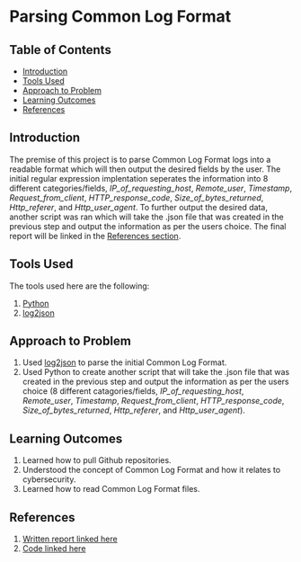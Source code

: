 # Parsing Common Log Format

## Table of Contents

- [Introduction](#Introduction)
- [Tools Used](#Tools-Used)
- [Approach to Problem](#Approach-to-Problem)
- [Learning Outcomes](#Learning-Outcomes)
- [References](#References)

<h2 id="#Introduction">Introduction</h2>

The premise of this project is to parse Common Log Format logs into a readable format which will then output the desired fields by the user. The initial regular expression implentation seperates the information into 8 different categories/fields, *IP_of_requesting_host*, *Remote_user*, *Timestamp*, *Request_from_client*, *HTTP_response_code*, *Size_of_bytes_returned*, *Http_referer*, and *Http_user_agent*. To further output the desired data, another script was ran which will take the .json file that was created in the previous step and output the information as per the users choice. The final report will be linked in the [References section](#References).

<h2 id="#Tools-Used">Tools Used</h2>

The tools used here are the following:

1. [Python](https://www.python.org/downloads/)
2. [log2json](https://github.com/fauzanelka/log2json)

<h2 id="#Approach-to-Problem">Approach to Problem</h2>

1. Used [log2json](https://github.com/fauzanelka/log2json) to parse the initial Common Log Format.
2. Used Python to create another script that will take the .json file that was created in the previous step and output the information as per the users choice (8 different catagories/fields, *IP_of_requesting_host*, *Remote_user*, *Timestamp*, *Request_from_client*, *HTTP_response_code*, *Size_of_bytes_returned*, *Http_referer*, and *Http_user_agent*).

<h2 id="#Learning-Outcomes">Learning Outcomes</h2>

1. Learned how to pull Github repositories.
2. Understood the concept of Common Log Format and how it relates to cybersecurity.
3. Learned how to read Common Log Format files.

## References

1. [Written report linked here](https://github.com/JacYuan1/Parsing-Common-Log-Format-Project/blob/main/Logs%20Example.pdf)
2. [Code linked here](https://github.com/JacYuan1/Parsing-Common-Log-Format-Project/blob/main/script.py)
